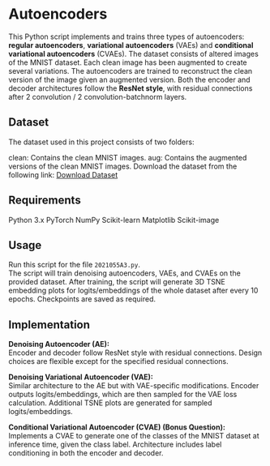 # Autoencoders

This Python script implements and trains three types of autoencoders: **regular autoencoders**, **variational autoencoders** (VAEs) and **conditional variational autoencoders** (CVAEs). The dataset consists of altered images of the MNIST dataset. Each clean image has been augmented to create several variations. The autoencoders are trained to reconstruct the clean version of the image given an augmented version. Both the encoder and decoder architectures follow the **ResNet style**, with residual connections after 2 convolution / 2 convolution-batchnorm layers.

## Dataset
The dataset used in this project consists of two folders:

clean: Contains the clean MNIST images.
aug: Contains the augmented versions of the clean MNIST images. Download the dataset from the following link: [Download Dataset]()

## Requirements
Python 3.x
PyTorch
NumPy
Scikit-learn
Matplotlib
Scikit-image

## Usage
Run this script for the file `2021055A3.py`.  
The script will train denoising autoencoders, VAEs, and CVAEs on the provided dataset.
After training, the script will generate 3D TSNE embedding plots for logits/embeddings of the whole dataset after every 10 epochs.
Checkpoints are saved as required.

## Implementation

**Denoising Autoencoder (AE):**  
Encoder and decoder follow ResNet style with residual connections.
Design choices are flexible except for the specified residual connections.

**Denoising Variational Autoencoder (VAE):**  
Similar architecture to the AE but with VAE-specific modifications.
Encoder outputs logits/embeddings, which are then sampled for the VAE loss calculation.
Additional TSNE plots are generated for sampled logits/embeddings.

**Conditional Variational Autoencoder (CVAE) (Bonus Question):**  
Implements a CVAE to generate one of the classes of the MNIST dataset at inference time, given the class label.
Architecture includes label conditioning in both the encoder and decoder.

